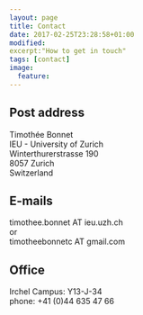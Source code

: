 ```yaml
---
layout: page
title: Contact
date: 2017-02-25T23:28:58+01:00
modified:
excerpt:"How to get in touch"
tags: [contact]
image:
  feature:
---
```


## Post address ##
Timothée Bonnet  
IEU - University of Zurich  
Winterthurerstrasse 190  
8057 Zurich  
Switzerland

## E-mails ##
timothee.bonnet AT ieu.uzh.ch  
or  
timotheebonnetc AT gmail.com  

## Office ##
Irchel Campus: Y13-J-34  
phone: +41 (0)44 635 47 66
